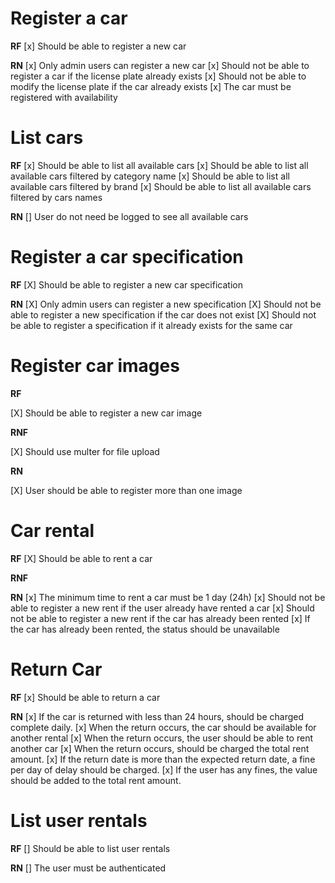 # Register a car

**RF**
[x] Should be able to register a new car

**RN**
[x] Only admin users can register a new car
[x] Should not be able to register a car if the license plate already exists
[x] Should not be able to modify the license plate if the car already exists
[x] The car must be registered with availability

# List cars

**RF**
[x] Should be able to list all available cars
[x] Should be able to list all available cars filtered by category name
[x] Should be able to list all available cars filtered by brand
[x] Should be able to list all available cars filtered by cars names

**RN**
[] User do not need be logged to see all available cars

# Register a car specification

**RF**
[X] Should be able to register a new car specification

**RN**
[X] Only admin users can register a new specification
[X] Should not be able to register a new specification if the car does not exist
[X] Should not be able to register a specification if it already exists for the same car

# Register car images

**RF**

[X] Should be able to register a new car image

**RNF**

[X] Should use multer for file upload

**RN**

[X] User should be able to register more than one image

# Car rental

**RF**
[X] Should be able to rent a car

**RNF**

**RN**
[x] The minimum time to rent a car must be 1 day (24h)
[x] Should not be able to register a new rent if the user already have rented a car
[x] Should not be able to register a new rent if the car has already been rented
[x] If the car has already been rented, the status should be unavailable

# Return Car

**RF**
[x] Should be able to return a car

**RN**
[x] If the car is returned with less than 24 hours, should be charged complete daily.
[x] When the return occurs, the car should be available for another rental
[x] When the return occurs, the user should be able to rent another car
[x] When the return occurs, should be charged the total rent amount.
[x] If the return date is more than the expected return date, a fine per day of delay should be charged.
[x] If the user has any fines, the value should be added to the total rent amount.

# List user rentals

**RF**
[] Should be able to list user rentals

**RN**
[] The user must be authenticated
